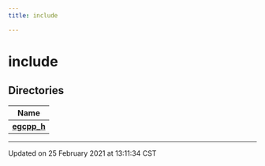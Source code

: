 ```yaml
---
title: include

---
```


# include

## Directories

| Name           |
| -------------- |
| **[egcpp_h](/eg-cpp-library/files/dir_e5b5d92a17ead9a8b10414e7c30597b7/#dir-egcpp_h)**  |






-------------------------------

Updated on 25 February 2021 at 13:11:34 CST
